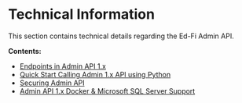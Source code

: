 # Technical Information

This section contains technical details regarding the Ed-Fi Admin API.

**Contents:**

* [Endpoints in Admin API 1.x](endpoints-in-admin-api-1x.md)
* [Quick Start Calling Admin 1.x API using
  Python](quick-start-calling-admin-1x-api-using-python.md)
* [Securing Admin API](../../securing-admin-api.md)
* [Admin API 1.x Docker & Microsoft SQL Server
  Support](admin-api-1x-docker-microsoft-sql-server-support.md)
